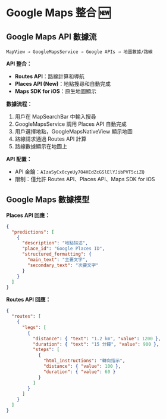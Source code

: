 # Google Maps 整合 🆕

## Google Maps API 數據流

```
MapView → GoogleMapsService → Google APIs → 地圖數據/路線
```

**API 整合：**
- **Routes API**：路線計算和導航
- **Places API (New)**：地點搜尋和自動完成
- **Maps SDK for iOS**：原生地圖顯示

**數據流程：**
1. 用戶在 MapSearchBar 中輸入搜尋
2. GoogleMapsService 調用 Places API 自動完成
3. 用戶選擇地點，GoogleMapsNativeView 顯示地圖
4. 路線請求通過 Routes API 計算
5. 路線數據顯示在地圖上

**API 配置：**
- API 金鑰：`AIzaSyCx0cyeUy7O4HEdZcGSlElYJibPVT5ciZQ`
- 限制：僅允許 Routes API、Places API、Maps SDK for iOS

## Google Maps 數據模型

**Places API 回應：**
```json
{
  "predictions": [
    {
      "description": "地點描述",
      "place_id": "Google Places ID",
      "structured_formatting": {
        "main_text": "主要文字",
        "secondary_text": "次要文字"
      }
    }
  ]
}
```

**Routes API 回應：**
```json
{
  "routes": [
    {
      "legs": [
        {
          "distance": { "text": "1.2 km", "value": 1200 },
          "duration": { "text": "15 分鐘", "value": 900 },
          "steps": [
            {
              "html_instructions": "轉向指示",
              "distance": { "value": 100 },
              "duration": { "value": 60 }
            }
          ]
        }
      ]
    }
  ]
}
```
